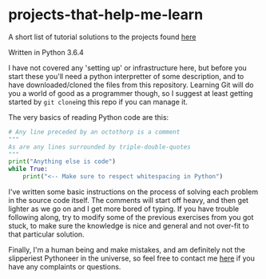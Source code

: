 # projects-that-help-me-learn
A short list of tutorial solutions to the projects found [here](https://www.reddit.com/r/learnprogramming/comments/aue19f/the_projects_that_helped_me_learn/)

Written in Python 3.6.4

I have not covered any 'setting up' or infrastructure here, but before you start these you'll need a python interpretter of some description, and to have downloaded/cloned the files from this repository. Learning Git will do you a world of good as a programmer though, so I suggest at least getting started by `git clone`ing this repo if you can manage it.

The very basics of reading Python code are this:

```Python
# Any line preceded by an octothorp is a comment
"""
As are any lines surrounded by triple-double-quotes
"""
print("Anything else is code")
while True:
	print("<-- Make sure to respect whitespacing in Python")
```

I've written some basic instructions on the process of solving each problem in the source code itself. The comments will start off heavy, and then get lighter as we go on and I get more bored of typing. If you have trouble following along, try to modify some of the previous exercises from you got stuck, to make sure the knowledge is nice and general and not over-fit to that particular solution.

Finally, I'm a human being and make mistakes, and am definitely not the slipperiest Pythoneer in the universe, so feel free to contact me [here](https://www.reddit.com/u/spudmix/) if you have any complaints or questions.